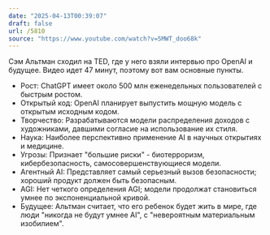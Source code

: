 ```yaml
---
date: "2025-04-13T00:39:07"
draft: false
url: /5810
source: "https://www.youtube.com/watch?v=5MWT_doo68k"
---
```


Сэм Альтман сходил на TED, где у него взяли интервью про OpenAI и будущее. Видео идет 47 минут, поэтому вот вам основные пункты.

- Рост: ChatGPT имеет около 500 млн еженедельных пользователей с быстрым ростом. 
- Открытый код: OpenAI планирует выпустить мощную модель с открытым исходным кодом. 
- Творчество: Разрабатываются модели распределения доходов с художниками, давшими согласие на использование их стиля. 
- Наука: Наиболее перспективно применение AI в научных открытиях и медицине. 
- Угрозы: Признает "большие риски" - биотерроризм, кибербезопасность, самосовершенствующиеся модели. 
- Агентный AI: Представляет самый серьезный вызов безопасности; хороший продукт должен быть безопасным. 
- AGI: Нет четкого определения AGI; модели продолжат становиться умнее по экспоненциальной кривой. 
- Будущее: Альтман считает, что его ребенок будет жить в мире, где люди "никогда не будут умнее AI", с "невероятным материальным изобилием".